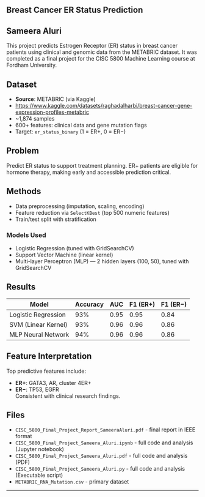 ## Breast Cancer ER Status Prediction 
## Sameera Aluri

This project predicts Estrogen Receptor (ER) status in breast cancer patients using clinical and genomic data from the METABRIC dataset. It was completed as a final project for the CISC 5800 Machine Learning course at Fordham University.

## Dataset

- **Source**: METABRIC (via Kaggle)
- https://www.kaggle.com/datasets/raghadalharbi/breast-cancer-gene-expression-profiles-metabric
- ~1,874 samples
- 600+ features: clinical data and gene mutation flags
- Target: `er_status_binary` (1 = ER+, 0 = ER−)

## Problem

Predict ER status to support treatment planning. ER+ patients are eligible for hormone therapy, making early and accessible prediction critical.

## Methods

- Data preprocessing (imputation, scaling, encoding)
- Feature reduction via `SelectKBest` (top 500 numeric features)
- Train/test split with stratification

### Models Used

- Logistic Regression (tuned with GridSearchCV)
- Support Vector Machine (linear kernel)
- Multi-layer Perceptron (MLP) — 2 hidden layers (100, 50), tuned with GridSearchCV

## Results

| Model                | Accuracy | AUC  | F1 (ER+) | F1 (ER−) |
|---------------------|----------|------|----------|----------|
| Logistic Regression | 93%      | 0.95 | 0.95     | 0.84     |
| SVM (Linear Kernel) | 93%      | 0.96 | 0.96     | 0.86     |
| MLP Neural Network  | 94%      | 0.96 | 0.96     | 0.86     |

## Feature Interpretation

Top predictive features include:
- **ER+**: GATA3, AR, cluster 4ER+
- **ER−**: TP53, EGFR  
Consistent with clinical research findings.

## Files

- `CISC_5800_Final_Project_Report_SameeraAluri.pdf` - final report in IEEE format
- `CISC_5800_Final_Project_Sameera_Aluri.ipynb` - full code and analysis (Jupyter notebook)
- `CISC_5800_Final_Project_Sameera_Aluri.pdf` - full code and analysis (PDF)
- `CISC_5800_Final_Project_Sameera_Aluri.py` - full code and analysis (Executable script)
- `METABRIC_RNA_Mutation.csv` - primary dataset


---


